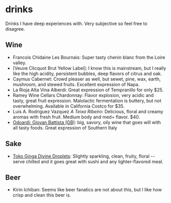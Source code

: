 # drinks

Drinks I have deep experiences with. Very subjective so feel free to disagree.

## Wine

- Francois Chidaine Les Bournais: Super tasty chenin blanc from the Loire valley. 
- [Veuve Clicquot Brut Yellow Label]: I know this is mainstream, but I really like the high acidity, persistent bubbles, deep flavors of citrus and oak.
- Caymus Cabernet: Crowd pleaser as well, but sewet, pine, wax, earth, mushroom, and stewed fruits. Excellent expression of Napa.
- La Rioja Alta Vina Alberdi: Great expression of Tempranillo for only $25.
- Ramey Wine Cellars Chardonnay: Flavor explosion, very acidic and tasty, great fruit expression. Malolactic fermentation is buttery, but not overwhelming. Available in California Costco for $35.
- Luis A. Rodriguez Vazquez _A Teixa Ribeiro_: Delicious, floral and creamy aromas with fresh fruit. Medium body and med+ flavor. $40.
- [Odoardi: Giovan Battista (GB)](https://www.cantineodoardi.it/prodotto/gb-odoardi/): big, savory, oily wine that goes will with all tasty foods. Great expression of Southern Italy

## Sake

- [Toko Ginga Divine Droplets](https://www.vineconnections.com/japanese-sake/grades/junmai-daiginjo-daiginjo/divine-droplets/): Slightly sparkling, clean, fruity, floral -- serve chilled and it goes great with sushi and any lighter-flavored meal.

## Beer

- Kirin Ichiban: Seems like beer fanatics are not about this, but I like how crisp and clean this beer is.
